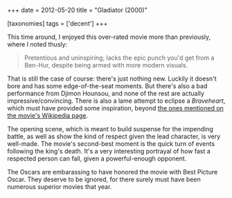 +++
date = 2012-05-20
title = "Gladiator (2000)"

[taxonomies]
tags = ['decent']
+++

This time around, I enjoyed this over-rated movie more than previously,
where I noted thusly:

> Pretentious and uninspiring; lacks the epic punch you\'d get from a
> Ben-Hur, despite being armed with more modern visuals.

That is still the case of course: there\'s just nothing new. Luckily it
doesn\'t bore and has some edge-of-the-seat moments. But there\'s also a
bad performance from Djimon Hounsou, and none of the rest are actually
impressive/convincing. There is also a lame attempt to eclipse a
*Braveheart*, which must have provided some inspiration, beyond [the
ones mentioned on the movie\'s Wikipedia page].

The opening scene, which is meant to build suspense for the impending
battle, as well as show the kind of respect given the lead character, is
very well-made. The movie\'s second-best moment is the quick turn of
events following the king\'s death. It\'s a very interesting portrayal
of how fast a respected person can fall, given a powerful-enough
opponent.

The Oscars are embarassing to have honored the movie with Best Picture
Oscar. They deserve to be ignored, for there surely must have been
numerous superior movies that year.

  [the ones mentioned on the movie\'s Wikipedia page]: http://en.wikipedia.org/wiki/Gladiator_(2000_film)#Influences
